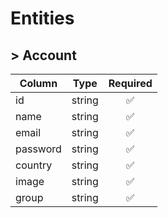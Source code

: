 # Entities

## > Account

| Column   | Type   | Required |
| -------- | ------ | :------: |
| id       | string |    ✅    |
| name     | string |    ✅    |
| email    | string |    ✅    |
| password | string |    ✅    |
| country  | string |    ✅    |
| image    | string |    ✅    |
| group    | string |    ✅    |

<br/>
